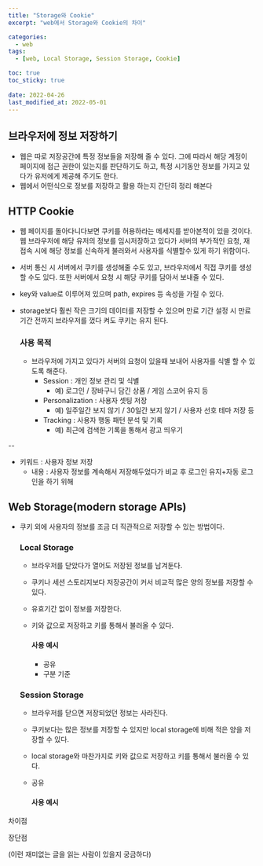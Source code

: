 ```yaml
---
title: "Storage와 Cookie"
excerpt: "web에서 Storage와 Cookie의 차이"

categories:
  - web
tags:
  - [web, Local Storage, Session Storage, Cookie]

toc: true
toc_sticky: true
 
date: 2022-04-26
last_modified_at: 2022-05-01
---
```


## 브라우저에 정보 저장하기 
- 웹은 따로 저장공간에 특정 정보들을 저장해 줄 수 있다. 그에 따라서 해당 계정이 페이지에 접근 권한이 있는지를 판단하기도 하고, 특정 시기동안 정보를 가지고 있다가 유저에게 제공해 주기도 한다.
- 웹에서 어떤식으로 정보를 저장하고 활용 하는지 간단히 정리 해본다

## HTTP Cookie
- 웹 페이지를 돌아다니다보면 쿠키를 허용하라는 메세지를 받아본적이 있을 것이다.
  웹 브라우저에 해당 유저의 정보를 임시저장하고 있다가 서버의 부가적인 요청, 재접속 시에 해당 정보를 신속하게 불러와서 사용자를 식별할수 있게 하기 위함이다.
- 서버 통신 시 서버에서 쿠키를 생성해줄 수도 있고, 브라우저에서 직접 쿠키를 생성할 수도 있다. 또한 서버에서 요청 시 해당 쿠키를 담아서 보내줄 수 있다.
- key와 value로 이루어져 있으며 path, expires 등 속성을 가질 수 있다.
- storage보다 훨씬 작은 크기의 데이터를 저장할 수 있으며 만료 기간 설정 시 만료 기간 전까지 브라우저를 껐다 켜도 쿠키는 유지 된다.

  ### 사용 목적
  - 브라우저에 가지고 있다가 서버의 요청이 있을때 보내어 사용자를 식별 할 수 있도록 해준다.
    - Session : 개인 정보 관리 및 식별
      - 예) 로그인 / 장바구니 담긴 상품 / 게임 스코어 유지 등
    - Personalization : 사용자 셋팅 저장
      - 예) 일주일간 보지 않기 / 30일간 보지 않기 / 사용자 선호 테마 저장 등
    - Tracking : 사용자 행동 패턴 분석 및 기록
      - 예) 최근에 검색한 기록을 통해서 광고 띄우기
      
--
  - 키워드 : 사용자 정보 저장
    - 내용 : 사용자 정보를 계속해서 저장해두었다가 비교 후 로그인 유지+자동 로그인을 하기 위해


<!-- [Cookie Deep Dive](https://developer.mozilla.org/ko/docs/Web/HTTP/Cookies) -->

## Web Storage(modern storage APIs)
- 쿠키 외에 사용자의 정보를 조금 더 직관적으로 저장할 수 있는 방법이다. 

  ### Local Storage
  - 브라우저를 닫았다가 열어도 저장된 정보를 남겨둔다.
  - 쿠키나 세션 스토리지보다 저장공간이 커서 비교적 많은 양의 정보를 저장할 수 있다.
  - 유효기간 없이 정보를 저장한다.
  - 키와 값으로 저장하고 키를 통해서 불러올 수 있다.

    #### 사용 예시
    - 공유
    - 구분 기준


  ### Session Storage
  - 브라우저를 닫으면 저장되었던 정보는 사라진다.
  - 쿠키보다는 많은 정보를 저장할 수 있지만 local storage에 비해 적은 양을 저장할 수 있다.
  - local storage와 마찬가지로 키와 값으로 저장하고 키를 통해서 불러올 수 있다.

  - 공유
    #### 사용 예시



차이점

장단점

(이런 재미없는 글을 읽는 사람이 있을지 궁금하다)